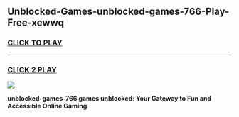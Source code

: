 
## Unblocked-Games-unblocked-games-766-Play-Free-xewwq
<h3>
<a href="https://premium76.site?title=unblocked-games-766&ref=17A">CLICK TO PLAY</a></h3>
<hr>

<h3>
<a href="https://premium76.site?title=unblocked-games-766&ref=17A">CLICK 2 PLAY</a>
  
</h3>

<a href="https://premium76.site?title=unblocked-games-766&ref=17A"><img src="https://clearcache.store/games.png"></a>


**unblocked-games-766 games unblocked: Your Gateway to Fun and Accessible Online Gaming**
